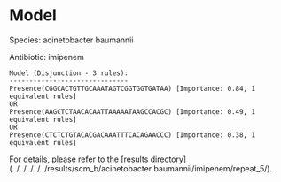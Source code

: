 
# Model

Species: acinetobacter baumannii

Antibiotic: imipenem

```
Model (Disjunction - 3 rules):
------------------------------
Presence(CGGCACTGTTGCAAATAGTCGGTGGTGATAA) [Importance: 0.84, 1 equivalent rules]
OR
Presence(AAGCTCTAACACAATTAAAAATAAGCCACGC) [Importance: 0.49, 1 equivalent rules]
OR
Presence(CTCTCTGTACACGACAAATTTCACAGAACCC) [Importance: 0.38, 1 equivalent rules]

```

For details, please refer to the [results directory](../../../../../results/scm_b/acinetobacter baumannii/imipenem/repeat_5/).

